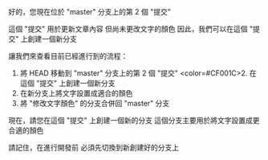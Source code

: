 好的，您現在位於 "master" 分支上的第 2 個 "提交"

這個 "提交" 用於更新文章內容
但尚未更改文字的顏色
因此，我們可以在這個 "提交" 上創建一個新分支

讓我們來查看目前已經進行到的流程：
1. 將 HEAD 移動到 "master" 分支上的第 2 個 "提交"
<color=#CF001C>2. 在這個 "提交" 上創建一個新分支</color>
3. 在新分支上將文字設置成適合的顏色
4. 將 "修改文字顏色" 的分支合併回 "master" 分支

現在，請您在這個 "提交" 上創建一個新的分支
這個分支主要用於將文字設置成更合適的顏色

請記住，在進行開發前
必須先切換到新創建好的分支上